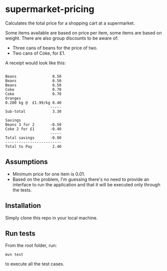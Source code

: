 # supermarket-pricing

Calculates the total price for a shopping cart at a supermarket. 

Some items available are based on price per item, some items are based on weight. There are also group discounts to be aware of:

* Three cans of beans for the price of two.
* Two cans of Coke, for £1.

A receipt would look like this:

```

Beans                0.50
Beans                0.50
Beans                0.50
Coke                 0.70
Coke                 0.70
Oranges
0.200 kg @  £1.99/kg 0.40
                    -----
Sub-total            3.30

Savings
Beans 3 for 2       -0.50
Coke 2 for £1       -0.40
                    -----
Total savings       -0.90
-------------------------
Total to Pay         2.40

```

## Assumptions

* Minimum price for one item is 0.01.
* Based on the problem, I'm guessing there's no need to provide an interface to run the application and that it will be executed only through the tests.

## Installation

Simply clone this repo in your local machine.

## Run tests

From the root folder, run:

`mvn test`

to execute all the test cases.

